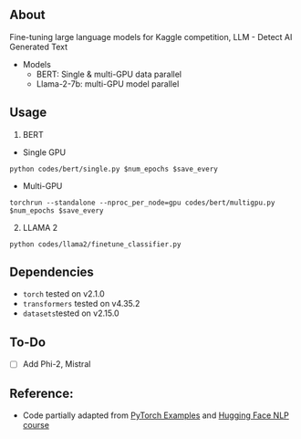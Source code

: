 ## About
Fine-tuning large language models for Kaggle competition, LLM - Detect AI Generated Text


* Models
  * BERT: Single & multi-GPU data parallel
  * Llama-2-7b: multi-GPU model parallel
## Usage

1. BERT
* Single GPU
```
python codes/bert/single.py $num_epochs $save_every
```
* Multi-GPU
```
torchrun --standalone --nproc_per_node=gpu codes/bert/multigpu.py $num_epochs $save_every
```

2. LLAMA 2
```
python codes/llama2/finetune_classifier.py
```
## Dependencies
* <code>torch</code> tested on v2.1.0
* <code>transformers</code> tested on v4.35.2
* <code>datasets</code>tested on v2.15.0

## To-Do

- [ ] Add Phi-2, Mistral 
## Reference:
* Code partially adapted from [PyTorch Examples](https://github.com/pytorch/examples/tree/main/distributed/ddp-tutorial-series) and [Hugging Face NLP course](https://huggingface.co/learn/nlp-course/chapter1/1)
